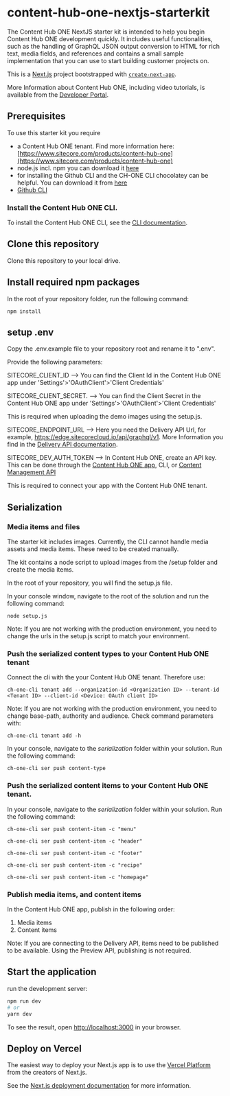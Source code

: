 # content-hub-one-nextjs-starterkit

The Content Hub ONE NextJS starter kit is intended to help you begin Content Hub ONE development quickly. It includes useful functionalities, such as the handling of GraphQL JSON output conversion to HTML for rich text, media fields, and references and contains a small sample implementation that you can use to start building customer projects on.

This is a [Next.js](https://nextjs.org/) project bootstrapped with [`create-next-app`](https://github.com/vercel/next.js/tree/canary/packages/create-next-app).

More Information about Content Hub ONE, including video tutorials, is available from the [Developer Portal]( https://developers.sitecore.com/content-management/content-hub-one).

## Prerequisites
To use this starter kit you require 
- a Content Hub ONE tenant. Find more information here: [https://www.sitecore.com/products/content-hub-one](https://www.sitecore.com/products/content-hub-one)
- node.js incl. npm you can download it [here](https://nodejs.org)
- for installing the Github CLI and the CH-ONE CLI chocolatey can be helpful. You can download it from [here](https://chocolatey.org/install) 
- [Github CLI](https://cli.github.com/manual/installation)


### Install the Content Hub ONE CLI. 

To install the Content Hub ONE CLI, see the [CLI documentation](https://doc.sitecore.com/ch-one/en/developers/content-hub-one/content-hub-one-cli--install-and-run-the-cli.html).

## Clone this repository

Clone this repository to your local drive. 

## Install required npm packages

In the root of your repository folder, run the following command: 

    npm install

## setup .env 

Copy the .env.example file to your repository root and rename it to ".env".

Provide the following parameters:

SITECORE_CLIENT_ID --> You can find the Client Id in the Content Hub ONE app under 'Settings'>'OAuthClient'>'Client Credentials'

SITECORE_CLIENT_SECRET. --> You can find the Client Secret in the Content Hub ONE app under 'Settings'>'OAuthClient'>'Client Credentials'

This is required when uploading the demo images using the setup.js.


SITECORE_ENDPOINT_URL  --> Here you need the Delivery API Url, for example, https://edge.sitecorecloud.io/api/graphql/v1. More Information you find in the [Delivery API documentation](https://doc.sitecore.com/ch-one/en/developers/content-hub-one/graphql--preview-and-delivery-apis.html). 

SITECORE_DEV_AUTH_TOKEN --> In Content Hub ONE, create an API key. This can be done through the [Content Hub ONE app](https://doc.sitecore.com/ch-one/en/users/content-hub-one/content-delivery--manage-api-keys.html), CLI, or [Content Management API ](https://doc.sitecore.com/ch-one/en/developers/content-hub-one/graphql--api-keys.html)  

This is required to connect your app with the Content Hub ONE tenant.

## Serialization

### Media items and files

The starter kit includes images. Currently, the CLI cannot handle media assets and media items. These need to be created manually.

The kit contains a node script to upload images from the /setup folder and create the media items.

In the root of your repository, you will find the setup.js file. 

In your console window, navigate to the root of the solution and run the following command:

    node setup.js
Note: If you are not working with the production environment, you need to change the urls in the setup.js script to match your environment.


### Push the serialized content types to your Content Hub ONE tenant 

Connect the cli with the your Content Hub ONE tenant. Therefore use:
    
    ch-one-cli tenant add --organization-id <Organization ID> --tenant-id <Tenant ID> --client-id <Device: OAuth client ID> 


Note: If you are not working with the production environment, you need to change base-path, authority and audience. Check command parameters with:
    
    ch-one-cli tenant add -h
    

In your console, navigate to the *serialization* folder within your solution. Run the following command:

    ch-one-cli ser push content-type
    

### Push the serialized content items to your Content Hub ONE tenant. 

In your console, navigate to the *serialization* folder within your solution. Run the following command: 

    ch-one-cli ser push content-item -c "menu"

    ch-one-cli ser push content-item -c "header"

    ch-one-cli ser push content-item -c "footer"

    ch-one-cli ser push content-item -c "recipe"

    ch-one-cli ser push content-item -c "homepage"

### Publish media items, and content items

In the Content Hub ONE app, publish in the following order:

1. Media items
2. Content items

Note: If you are connecting to the Delivery API, items need to be published to be available. Using the Preview API, publishing is not required.

## Start the application

run the development server:

```bash
npm run dev
# or
yarn dev
```

To see the result, open [http://localhost:3000](http://localhost:3000) in your browser.

## Deploy on Vercel

The easiest way to deploy your Next.js app is to use the [Vercel Platform](https://vercel.com/new?utm_medium=default-template&filter=next.js&utm_source=create-next-app&utm_campaign=create-next-app-readme) from the creators of Next.js.

See the [Next.js deployment documentation](https://nextjs.org/docs/deployment) for more information.
